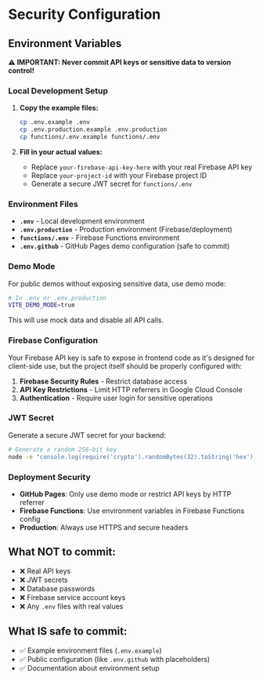 # Security Configuration

## Environment Variables

**⚠️ IMPORTANT: Never commit API keys or sensitive data to version control!**

### Local Development Setup

1. **Copy the example files:**
   ```bash
   cp .env.example .env
   cp .env.production.example .env.production
   cp functions/.env.example functions/.env
   ```

2. **Fill in your actual values:**
   - Replace `your-firebase-api-key-here` with your real Firebase API key
   - Replace `your-project-id` with your Firebase project ID
   - Generate a secure JWT secret for `functions/.env`

### Environment Files

- **`.env`** - Local development environment
- **`.env.production`** - Production environment (Firebase/deployment)
- **`functions/.env`** - Firebase Functions environment
- **`.env.github`** - GitHub Pages demo configuration (safe to commit)

### Demo Mode

For public demos without exposing sensitive data, use demo mode:

```bash
# In .env or .env.production
VITE_DEMO_MODE=true
```

This will use mock data and disable all API calls.

### Firebase Configuration

Your Firebase API key is safe to expose in frontend code as it's designed for client-side use, but the project itself should be properly configured with:

1. **Firebase Security Rules** - Restrict database access
2. **API Key Restrictions** - Limit HTTP referrers in Google Cloud Console
3. **Authentication** - Require user login for sensitive operations

### JWT Secret

Generate a secure JWT secret for your backend:

```bash
# Generate a random 256-bit key
node -e "console.log(require('crypto').randomBytes(32).toString('hex'))"
```

### Deployment Security

- **GitHub Pages**: Only use demo mode or restrict API keys by HTTP referrer
- **Firebase Functions**: Use environment variables in Firebase Functions config
- **Production**: Always use HTTPS and secure headers

## What NOT to commit:

- ❌ Real API keys
- ❌ JWT secrets  
- ❌ Database passwords
- ❌ Firebase service account keys
- ❌ Any `.env` files with real values

## What IS safe to commit:

- ✅ Example environment files (`.env.example`)
- ✅ Public configuration (like `.env.github` with placeholders)
- ✅ Documentation about environment setup